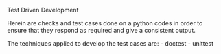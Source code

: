 Test Driven Development

Herein are checks and test cases done on a python codes in order to ensure that they respond as required and give a consistent output. 

The techniques applied to develop the test cases are:
	- doctest
	- unittest
